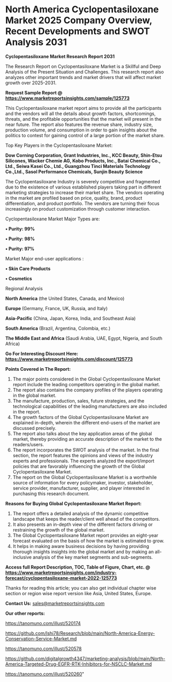 # North America Cyclopentasiloxane Market 2025 Company Overview, Recent Developments and SWOT Analysis 2031

<strong>Cyclopentasiloxane Market Research Report 2031</strong>

The Research Report on Cyclopentasiloxane Market is a Skillful and Deep Analysis of the Present Situation and Challenges. This research report also analyzes other important trends and market drivers that will affect market growth over 2025-2031.

<strong>Request Sample Report @ <a href=https://www.marketreportsinsights.com/sample/125773>https://www.marketreportsinsights.com/sample/125773</a></strong>

This Cyclopentasiloxane market report aims to provide all the participants and the vendors will all the details about growth factors, shortcomings, threats, and the profitable opportunities that the market will present in the near future. The report also features the revenue share, industry size, production volume, and consumption in order to gain insights about the politics to contest for gaining control of a large portion of the market share.

Top Key Players in the Cyclopentasiloxane Market:

<strong>Dow Corning Corporation, Grant Industries, Inc., KCC Beauty, Shin-Etsu Silicones, Wacker Chemie AG, Kobo Products, Inc., Batai Chemical Co., Ltd., Seiwa Kasei Co., Ltd., Guangzhou Tinci Materials Technology Co.,Ltd., Sasol Performance Chemicals, Sunjin Beauty Science</strong>

The Cyclopentasiloxane Industry is severely competitive and fragmented due to the existence of various established players taking part in different marketing strategies to increase their market share. The vendors operating in the market are profiled based on price, quality, brand, product differentiation, and product portfolio. The vendors are turning their focus increasingly on product customization through customer interaction.

Cyclopentasiloxane Market Major Types are:

<strong>• Purity: 99%

• Purity: 98%

• Purity: 97%</strong>

Market Major end-user applications :

<strong>• Skin Care Products

• Cosmetics</strong>

Regional Analysis

</u><strong><b>North America</b></strong> (the United States, Canada, and Mexico)

<strong><b>Europe </b></strong>(Germany, France, UK, Russia, and Italy)

<strong><b>Asia-Pacific</b></strong> (China, Japan, Korea, India, and Southeast Asia)

<strong><b>South America</b></strong> (Brazil, Argentina, Colombia, etc.)

<strong><b>The Middle East and Africa</b></strong> (Saudi Arabia, UAE, Egypt, Nigeria, and South Africa)

<strong>Go For Interesting Discount Here: <a href=https://www.marketreportsinsights.com/discount/125773>https://www.marketreportsinsights.com/discount/125773</a></strong>

<strong>Points Covered in The Report:</strong>
<ol>
  <li>The major points considered in the Global Cyclopentasiloxane Market report include the leading competitors operating in the global market.</li>
  <li>The report also contains the company profiles of the players operating in the global market.</li>
  <li>The manufacture, production, sales, future strategies, and the technological capabilities of the leading manufacturers are also included in the report.</li>
  <li>The growth factors of the Global Cyclopentasiloxane Market are explained in-depth, wherein the different end-users of the market are discussed precisely.</li>
  <li>The report also talks about the key application areas of the global market, thereby providing an accurate description of the market to the readers/users.</li>
  <li>The report incorporates the SWOT analysis of the market. In the final section, the report features the opinions and views of the industry experts and professionals. The experts analyzed the export/import policies that are favorably influencing the growth of the Global Cyclopentasiloxane Market.</li>
  <li>The report on the Global Cyclopentasiloxane Market is a worthwhile source of information for every policymaker, investor, stakeholder, service provider, manufacturer, supplier, and player interested in purchasing this research document.</li>
</ol>
<strong>Reasons for Buying Global Cyclopentasiloxane Market Report:</strong>

<ol>
  <li>The report offers a detailed analysis of the dynamic competitive landscape that keeps the reader/client well ahead of the competitors.</li>
  <li>It also presents an in-depth view of the different factors driving or restraining the growth of the global market.</li>
  <li>The Global Cyclopentasiloxane Market report provides an eight-year forecast evaluated on the basis of how the market is estimated to grow.</li>
  <li>It helps in making aware business decisions by having providing thorough insights insights into the global market and by making an all-inclusive analysis of the key market segments and sub-segments.</li>
</ol>
<strong>Access full Report Description, TOC, Table of Figure, Chart, etc. @ <a href=https://www.marketreportsinsights.com/industry-forecast/cyclopentasiloxane-market-2022-125773>https://www.marketreportsinsights.com/industry-forecast/cyclopentasiloxane-market-2022-125773</a></strong>


Thanks for reading this article; you can also get individual chapter wise section or region wise report version like Asia, United States, Europe.

<strong>Contact Us:</strong>
sales@marketreportsinsights.com

<strong>Our other reports:</strong>

<a href=https://tanomuno.com/illust/520174>https://tanomuno.com/illust/520174</a>

<a href=https://github.com/Ishi78/Research/blob/main/North-America-Energy-Conservation-Service-Market.md>https://github.com/Ishi78/Research/blob/main/North-America-Energy-Conservation-Service-Market.md</a>

<a href=https://tanomuno.com/illust/520578>https://tanomuno.com/illust/520578</a>

<a href=https://github.com/digitalgrowth4347/marketing-analysis/blob/main/North-America-Targeted-Drug-EGFR-RTK-Inhibitors-for-NSCLC-Market.md>https://github.com/digitalgrowth4347/marketing-analysis/blob/main/North-America-Targeted-Drug-EGFR-RTK-Inhibitors-for-NSCLC-Market.md</a>

<a href=https://tanomuno.com/illust/520260>https://tanomuno.com/illust/520260</a>"
